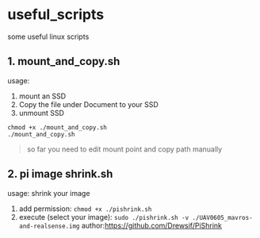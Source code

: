 # useful_scripts
some useful linux scripts

## 1. mount_and_copy.sh

usage:
1. mount an SSD
2. Copy the file under Document to your SSD
3. unmount SSD

```
chmod +x ./mount_and_copy.sh
./mount_and_copy.sh
```
> so far you need to edit mount point and copy path manually

## 2. pi image shrink.sh

usage:
shrink your image

1. add permission:
`chmod +x ./pishrink.sh`
2. execute (select your image):
`sudo ./pishrink.sh -v ./UAV0605_mavros-and-realsense.img`
author:https://github.com/Drewsif/PiShrink
